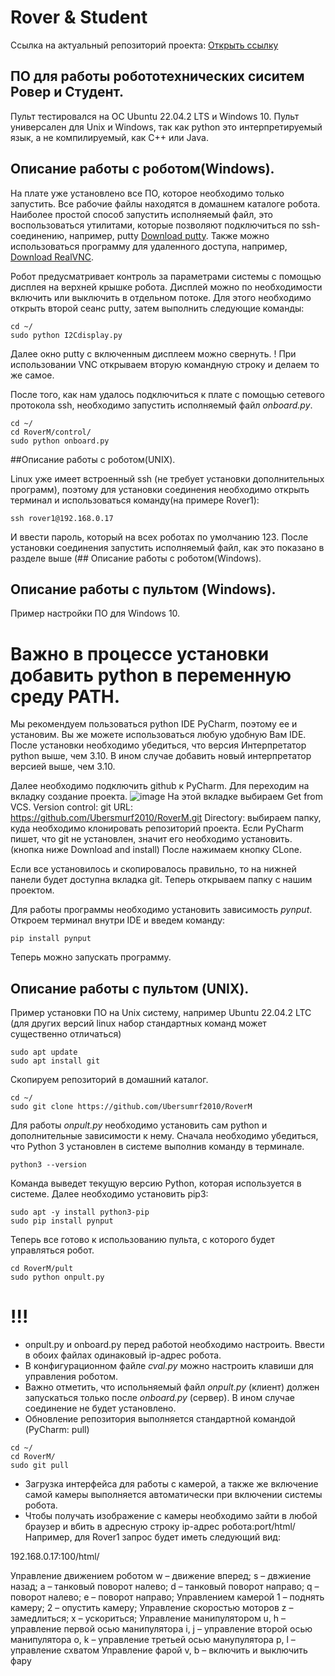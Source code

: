 # **Rover & Student**
Ссылка на актуальный репозиторий проекта: [Открыть ссылку](https://github.com/Ubersmurf2010/RoverM/)

## ПО для работы робототехнических сиситем Ровер и Студент. 

Пульт тестировался на ОС Ubuntu 22.04.2 LTS и Windows 10.
Пульт универсален для Unix и Windows, так как python это интерпретируемый язык, а не компилируемый, как C++ или Java.

## Описание работы с роботом(Windows).

На плате уже установлено все ПО, которое необходимо только запустить.
Все рабочие файлы находятся в домашнем каталоге робота.
Наиболее простой способ запустить исполняемый файл, это воспользоваться утилитами, которые позволяют подключиться по ssh-соединению, например, putty [Download putty](https://www.putty.org).
Также можно использоваться программу для удаленного доступа, например, [Download RealVNC](https://www.realvnc.com/en/).

Робот предусматривает контроль за параметрами системы с помощью дисплея на верхней крышке робота. Дисплей можно по необходимости включить или выключить в отдельном потоке.
Для этого необходимо открыть второй сеанс putty, затем выполнить следующие команды:
```
cd ~/
sudo python I2Cdisplay.py
```
Далее окно putty с включенным дисплеем можно свернуть.
! При использовании VNC открываем вторую командную строку и делаем то же самое.

После того, как нам удалось подключиться к плате с помощью сетевого протокола ssh, необходимо запустить исполняемый файл *onboard.py*.
```
cd ~/
cd RoverM/control/
sudo python onboard.py
```

##Описание работы с роботом(UNIX).

Linux уже имеет встроенный ssh (не требует установки дополнительных программ), поэтому для установки соединения необходимо открыть терминал и использоваться команду(на примере Rover1):
```
ssh rover1@192.168.0.17
```
И ввести пароль, который на всех роботах по умолчанию 123.
После установки соединения запустить исполняемый файл, как это показано в разделе выше (## Описание работы с роботом(Windows).

## Описание работы с пультом (Windows).

Пример настройки ПО для Windows 10.
# Важно в процессе установки добавить python в переменную среду PATH.
Мы рекомендуем пользоваться python IDE PyCharm, поэтому ее и установим. Вы же можете использоваться любую удобную Вам IDE.
После установки необходимо убедиться, что версия Интерпретатор python выше, чем 3.10. В ином случае добавить новый интерпретатор версией выше, чем 3.10.

Далее необходимо подключить github к PyCharm.
Для переходим на вкладку создание проекта.
![image](https://github.com/Ubersmurf2010/RoverM/assets/113335397/5352eaeb-1025-4944-a871-a1a9ef9b8fbd)
На этой вкладке выбираем Get from VCS. 
Version control: git
URL: https://github.com/Ubersmurf2010/RoverM.git
Directory: выбираем папку, куда необходимо клонировать репозиторий проекта. 
Если PyCharm пишет, что git не установлен, значит его необходимо установить. (кнопка ниже Download and install)
После нажимаем кнопку CLone. 

Если все установилось и скопировалось правильно, то на нижней панели будет доступна вкладка git.
Теперь открываем папку с нашим проектом.

Для работы программы необходимо установить зависимость *pynput*.
Откроем терминал внутри IDE и введем команду:
```
pip install pynput
```
Теперь можно запускать программу.

## Описание работы с пультом (UNIX). 

Пример установки ПО на Unix систему, например Ubuntu 22.04.2 LTC (для других версий linux набор стандартных команд может существенно отличаться)
```
sudo apt update
sudo apt install git
```
Скопируем репозиторий в домашний каталог.
```
cd ~/
sudo git clone https://github.com/Ubersumrf2010/RoverM
```
Для работы *onpult.py* необходимо установить сам python и дополнительные зависимости к нему.
Сначала необходимо убедиться, что Python 3 установлен в системе выполнив команду в терминале.
```
python3 --version
```
Команда выведет текущую версию Python, которая используется в системе. Далее необходимо установить pip3:
```
sudo apt -y install python3-pip
sudo pip install pynput
```
Теперь все готово к использованию пульта, с которого будет управляться робот.
```
cd RoverM/pult
sudo python onpult.py
```

# !!!
- onpult.py и onboard.py перед работой необходимо настроить. Ввести в обоих файлах одинаковый ip-адрес робота.
- В конфигурационном файле *cval.py* можно настроить клавиши для управления роботом.
- Важно отметить, что испольняемый файл *onpult.py* (клиент) должен запускаться только после *onboard.py* (сервер). В ином случае соединение не будет установлено.
- Обновление репозитория выполняется стандартной командой (PyCharm: pull)
```
cd ~/
cd RoverM/
sudo git pull
```

- Загрузка интерфейса для работы с камерой, а также же включение самой камеры выполняется автоматически при включении системы робота.
- Чтобы получать изображение с камеры необходимо зайти в любой браузер и вбить в адресную строку ip-адрес робота:port/html/
Например, для Rover1 запрос будет иметь следующий вид:

192.168.0.17:100/html/

Управление движением роботом
w – движение вперед;
s – двжиение назад;
a – танковый поворот налево;
d – танковый поворот направо;
q – поворот налево;
e – поворот направо;
Управлением камерой
1 – поднять камеру;
2 – опустить камеру;
Управление скоростью моторов
z – замедлиться;
x – ускориться;
Управление манипулятором
u, h – управление первой осью манипулятора
i, j – управление второй осью манипулятора
o, k – управление третьей осью манупулятора
p, l – управление схватом
Управление фарой
v, b – включить и выключить фару



